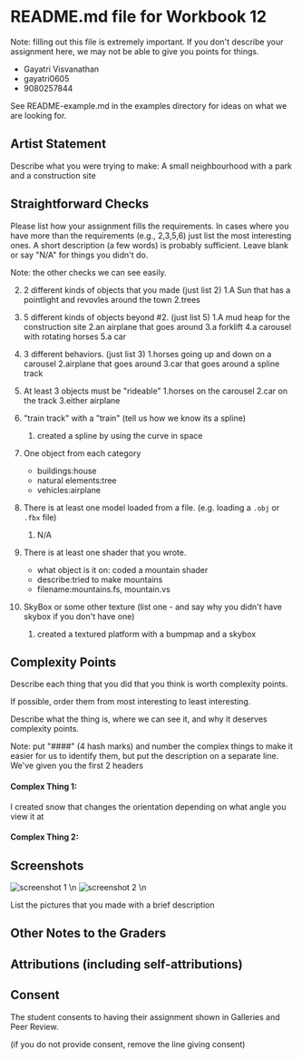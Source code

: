 # README.md file for Workbook 12

Note: filling out this file is extremely important. If you don't describe your assignment here, we may not be able to give you points for things.

- Gayatri Visvanathan
- gayatri0605
- 9080257844

See README-example.md in the examples directory for ideas on what we are looking for.

## Artist Statement

Describe what you were trying to make:
A small neighbourhood with a park and a construction site

## Straightforward Checks

Please list how your assignment fills the requirements. In cases where you have more than the requirements (e.g., 2,3,5,6) just list the most interesting ones. A short description (a few words) is probably sufficient. Leave blank or say "N/A" for things you didn't do.

Note: the other checks we can see easily.

2. 2 different kinds of objects that you made (just list 2)
    1.A Sun that has a pointlight and revovles around the town
    2.trees

3.  5 different kinds of objects beyond #2. (just list 5)
    1.A mud heap for the construction site
    2.an airplane that goes around
    3.a forklift
    4.a carousel with rotating horses 
    5.a car 

5. 3 different behaviors. (just list 3)
    1.horses going up and down on a carousel
    2.airplane that goes around
    3.car that goes around a spline track

6. At least 3 objects must be "rideable"
    1.horses on the carousel
    2.car on the track
    3.either airplane

7. "train track" with a "train" (tell us how we know its a spline)
    1. created a spline by using the curve in space

8. One object from each category
    - buildings:house
    - natural elements:tree
    - vehicles:airplane

9. There is at least one model loaded from a file. (e.g. loading a `.obj` or `.fbx` file)
    1. N/A

10. There is at least one shader that you wrote.
    - what object is it on: coded a mountain shader 
    - describe:tried to make mountains 
    - filename:mountains.fs, mountain.vs

12. SkyBox or some other texture (list one - and say why you didn't have skybox if you don't have one)
    1. created a textured platform with a bumpmap and a skybox

## Complexity Points

Describe each thing that you did that you think is worth complexity points.

If possible, order them from most interesting to least interesting.

Describe what the thing is, where we can see it, and why it deserves complexity points.

Note: put "####" (4 hash marks) and number the complex things to make it easier for us to identify them, but put the description on a separate line. We've given you the first 2 headers

#### Complex Thing 1: 
I created snow that changes the orientation depending on what angle you view it at

#### Complex Thing 2:

## Screenshots
![screenshot 1](/for_students/town1.png) \n
![screenshot 2](/for_students/town2.png) \n


List the pictures that you made with a brief description



## Other Notes to the Graders

## Attributions (including self-attributions)

## Consent

The student consents to having their assignment shown in Galleries and Peer Review.

(if you do not provide consent, remove the line giving consent)

